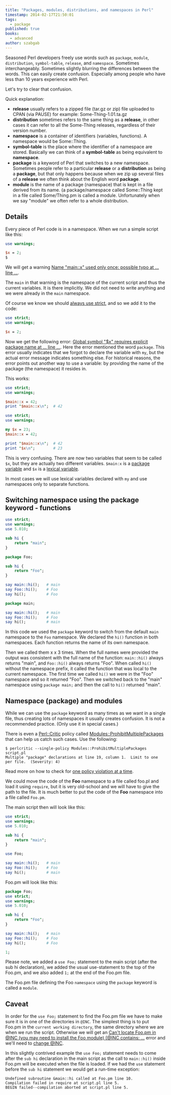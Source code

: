 ```yaml
---
title: "Packages, modules, distributions, and namespaces in Perl"
timestamp: 2014-02-17T21:50:01
tags:
  - package
published: true
books:
  - advanced
author: szabgab
---
```



Seasoned Perl developers freely use words such as `package`, `module`, `distribution`, `symbol-table`,
`release`, and `namespace`.
Sometimes interchangeably.
Sometimes slightly blurring the differences between the words.
This can easily create confusion. Especially among people who have less than 10 years experience with Perl.

Let's try to clear that confusion.


Quick explanation:

* <b>release</b> usually refers to a zipped file (tar.gz or zip) file uploaded to CPAN (via PAUSE) for example: Some-Thing-1.01.ta.gz
* <b>distribution</b> sometimes refers to the same thing as a <b>release</b>, in other cases it can refer to all the Some-Thing releases, regardless of their version number.
* <b>namespace</b> is a container of identifiers (variables, functions). A namespace would be Some::Thing.
* <b>symbol-table</b> is the place where the identifier of a namespace are stored. Basically we can think of a <b>symbol-table</b> as being equivalent to <b>namespace</b>.
* <b>package</b> is a keyword of Perl that switches to a new namespace. Sometimes people refer to a particular <b>release</b> or a <b>distribution</b> as being a <b>package</b>,
       but that only happens because when we zip up several files of a <b>release</b> we often think about the English word <b>package</b>.
* <b>module</b> is the name of a package (namespace) that is kept in a file derived from its name. (a package/namespace called Some::Thing kept in a file called Some/Thing.pm is called a module.
      Unfortunately when we say "module" we often refer to a whole distribution.

## Details

Every piece of Perl code is in a namespace. When we run a simple script like this:

```perl
use warnings;

$x = 2;
$
```

We will get a warning [Name "main::x" used only once: possible typo at ... line ...](/name-used-only-once-possible-typo).

The `main` in that warning is the namespace of the current script and thus the current variables. It is there implicitly.
We did not need to write anything and we were already in the `main` namespace.

Of course we know we should [always use strict](/strict), and so we add it to the code:

```perl
use strict;
use warnings;

$x = 2;
```

Now we get the following error: [Global symbol "$x" requires explicit package name at ... line ...](/global-symbol-requires-explicit-package-name).
Here the error mentioned the word `package`. This error usually indicates that we forgot to declare the variable with `my`, but the actual
error message indicates something else. For historical reasons, the error points out another way to use a variable: by providing the name of the package
(the namespace) it resides in.

This works:

```perl
use strict;
use warnings;

$main::x = 42;
print "$main::x\n";  # 42
```


```perl
use strict;
use warnings;

my $x = 23;
$main::x = 42;

print "$main::x\n";  # 42
print "$x\n";        # 23
```

This is very confusing. There are now two variables that seem to be called `$x`, but they are actually
two different variables. `$main:x` is a [package variable](/package-variables-and-lexical-variables-in-perl)
and `$x` is a [lexical variable](/package-variables-and-lexical-variables-in-perl).

In most cases we will use lexical variables declared with `my` and use namespaces only to separate functions.

## Switching namespace using the package keyword - functions

```perl
use strict;
use warnings;
use 5.010;

sub hi {
    return "main";
}

package Foo;

sub hi {
    return "Foo";
}

say main::hi();   # main
say Foo::hi();    # Foo
say hi();         # Foo

package main;

say main::hi();   # main
say Foo::hi();    # Foo
say hi();         # main
```

In this code we used the `package` keyword to switch from the default `main` namespace to the `Foo` namespace.
We declared the `hi()` function in both namespaces. Each function returns the name of its own namespace.

Then we called them x x 3 times. When the full names were provided the output was consistent with the full name of the function:
`main::hi()` always returns "main", and `Foo::hi()` always returns "Foo". When called `hi()` without the
namespace prefix, it called the function that was local to the current namespace. The first time we called `hi()` we were
in the "Foo" namespace and so it returned "Foo". Then we switched back to the "main" namespace using `package main;` and
then the call to `hi()` returned "main".

## Namespace (package) and modules

While we can use the `package` keyword as many times as we want in a single file, thus creating lots of namespaces
it usually creates confusion. It is not a recommended practice. (Only use it in special cases.)

There is even a [Perl::Critic](https://metacpan.org/pod/Perl::Critic) policy called
[Modules::ProhibitMultiplePackages](https://metacpan.org/pod/Perl::Critic::Policy::Modules::ProhibitMultiplePackages)
that can help us catch such cases. Use the following:

```
$ perlcritic --single-policy Modules::ProhibitMultiplePackages script.pl 
Multiple "package" declarations at line 19, column 1.  Limit to one per file.  (Severity: 4)
```

Read more on how to check for [one policy violation at a time](/perl-critic-one-policy).

We could move the code of the <b>Foo</b> namespace to a file called foo.pl and load it using `require`, but it is very old-school
and we will have to give the path to the file.
It is much better to put the code of the <b>Foo</b> namespace into a file called `Foo.pm`.

The main script then will look like this:

```perl
use strict;
use warnings;
use 5.010;

sub hi {
    return "main";
}

use Foo;

say main::hi();   # main
say Foo::hi();    # Foo
say hi();         # main
```

Foo.pm will look like this:

```perl
package Foo;
use strict;
use warnings;
use 5.010;

sub hi {
    return "Foo";
}

say main::hi();   # main
say Foo::hi();    # Foo
say hi();         # Foo

1;
```

Please note, we added a `use Foo;` statement to the main script (after the sub hi declaration),
we added the usual use-statement to the top of the Foo.pm, and we also added `1;` at the end of the Foo.pm file.

The Foo.pm file defining the Foo `namespace` using the `package` keyword is called a `module`.

## Caveat

In order for the `use Foo;` statement to find the Foo.pm file we have to make sure it is in one of the directories
in `@INC`. The simplest thing is to put Foo.pm in the `current working directory`, the same directory
where we are when we run the script. Otherwise we will get
an [Can't locate Foo.pm in @INC (you may need to install the Foo module) (@INC contains: ...](/cant-locate-in-inc)
error and we'll need to
[change @INC](/how-to-change-inc-to-find-perl-modules-in-non-standard-locations).

In this slightly contrived example the `use Foo;` statement needs to come after the `sub hi` declaration in
the main script as the call to `main::hi()` inside Foo.pm will be executed when the file is loaded.
If we had the `use` statement before the `sub hi` statement we would get a run-time exception:

```
Undefined subroutine &main::hi called at Foo.pm line 10.
Compilation failed in require at script.pl line 5.
BEGIN failed--compilation aborted at script.pl line 5.
```

